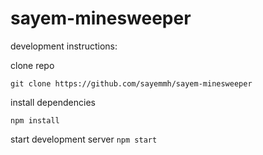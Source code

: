 # sayem-minesweeper

development instructions:

clone repo

`git clone https://github.com/sayemmh/sayem-minesweeper`

install dependencies

`npm install`

start development server
`npm start`
